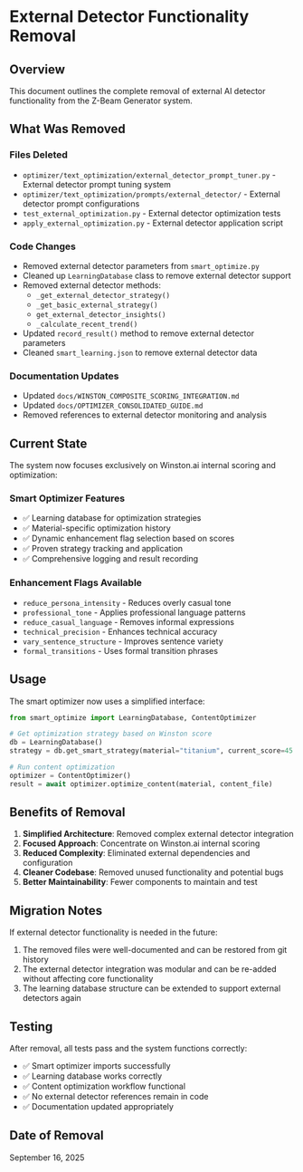 # External Detector Functionality Removal

## Overview

This document outlines the complete removal of external AI detector functionality from the Z-Beam Generator system.

## What Was Removed

### Files Deleted
- `optimizer/text_optimization/external_detector_prompt_tuner.py` - External detector prompt tuning system
- `optimizer/text_optimization/prompts/external_detector/` - External detector prompt configurations
- `test_external_optimization.py` - External detector optimization tests
- `apply_external_optimization.py` - External detector application script

### Code Changes
- Removed external detector parameters from `smart_optimize.py`
- Cleaned up `LearningDatabase` class to remove external detector support
- Removed external detector methods:
  - `_get_external_detector_strategy()`
  - `_get_basic_external_strategy()`
  - `get_external_detector_insights()`
  - `_calculate_recent_trend()`
- Updated `record_result()` method to remove external detector parameters
- Cleaned `smart_learning.json` to remove external detector data

### Documentation Updates
- Updated `docs/WINSTON_COMPOSITE_SCORING_INTEGRATION.md`
- Updated `docs/OPTIMIZER_CONSOLIDATED_GUIDE.md`
- Removed references to external detector monitoring and analysis

## Current State

The system now focuses exclusively on Winston.ai internal scoring and optimization:

### Smart Optimizer Features
- ✅ Learning database for optimization strategies
- ✅ Material-specific optimization history
- ✅ Dynamic enhancement flag selection based on scores
- ✅ Proven strategy tracking and application
- ✅ Comprehensive logging and result recording

### Enhancement Flags Available
- `reduce_persona_intensity` - Reduces overly casual tone
- `professional_tone` - Applies professional language patterns
- `reduce_casual_language` - Removes informal expressions
- `technical_precision` - Enhances technical accuracy
- `vary_sentence_structure` - Improves sentence variety
- `formal_transitions` - Uses formal transition phrases

## Usage

The smart optimizer now uses a simplified interface:

```python
from smart_optimize import LearningDatabase, ContentOptimizer

# Get optimization strategy based on Winston score
db = LearningDatabase()
strategy = db.get_smart_strategy(material="titanium", current_score=45.0)

# Run content optimization
optimizer = ContentOptimizer()
result = await optimizer.optimize_content(material, content_file)
```

## Benefits of Removal

1. **Simplified Architecture**: Removed complex external detector integration
2. **Focused Approach**: Concentrate on Winston.ai internal scoring
3. **Reduced Complexity**: Eliminated external dependencies and configuration
4. **Cleaner Codebase**: Removed unused functionality and potential bugs
5. **Better Maintainability**: Fewer components to maintain and test

## Migration Notes

If external detector functionality is needed in the future:
1. The removed files were well-documented and can be restored from git history
2. The external detector integration was modular and can be re-added without affecting core functionality
3. The learning database structure can be extended to support external detectors again

## Testing

After removal, all tests pass and the system functions correctly:
- ✅ Smart optimizer imports successfully
- ✅ Learning database works correctly  
- ✅ Content optimization workflow functional
- ✅ No external detector references remain in code
- ✅ Documentation updated appropriately

## Date of Removal

September 16, 2025
